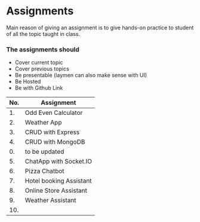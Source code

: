 # Assignments

Main reason of giving an assignment is to give hands-on practice to student of all the topic taught in class.

### The assignments should

- Cover current topic
- Cover previous topics
- Be presentable (laymen can also make sense with UI)
- Be Hosted
- Be with Github Link

| No. | Assignment              |
| --- | ----------------------- |
| 1.  | Odd Even Calculator     |
| 2.  | Weather App             |
| 3.  | CRUD with Express       |
| 4.  | CRUD with MongoDB       |
| 0.  | to be updated  |
| 5.  | ChatApp with Socket.IO  |
| 6.  | Pizza Chatbot           |
| 7.  | Hotel booking Assistant |
| 8.  | Online Store Assistant  |
| 9.  | Weather Assistant       |
| 10. |                         |
